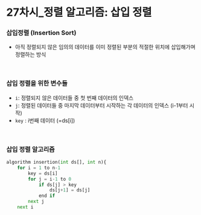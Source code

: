 <!-- @format -->

# **27차시\_정렬 알고리즘: 삽입 정렬**

### 삽입정렬 (Insertion Sort)

- 아직 정렬되지 않은 임의의 데이터를 이미 정렬된 부분의 적절한 위치에 삽입해가며 정렬하는 방식

</br>

### 삽입 정렬을 위한 변수들

- `i`: 정렬되지 않은 데이터들 중 첫 번째 데이터의 인덱스
- `j`: 정렬된 데이터들 중 마지막 데이터부터 시작하는 각 데이터의 인덱스 (i-1부터 시작)
- `key` : i번째 데이터 (=ds[i])

</br>

### 삽입 정렬 알고리즘

```python
algorithm insertion(int ds[], int n){
	for i = 1 to n-1
		key = ds[i]
		for j = i-1 to 0
			if ds[j] > key
				ds[j+1] = ds[j]
			end if
		next j
	next i
```
